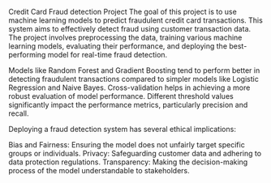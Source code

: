 Credit Card Fraud detection Project
The goal of this project is to use machine learning models to predict fraudulent credit card transactions. This system aims to effectively detect fraud using customer transaction data. The project involves preprocessing the data, training various machine learning models, evaluating their performance, and deploying the best-performing model for real-time fraud detection.

Models like Random Forest and Gradient Boosting tend to perform better in detecting fraudulent transactions compared to simpler models like Logistic Regression and Naive Bayes. Cross-validation helps in achieving a more robust evaluation of model performance. Different threshold values significantly impact the performance metrics, particularly precision and recall.

Deploying a fraud detection system has several ethical implications:

Bias and Fairness: Ensuring the model does not unfairly target specific groups or individuals. Privacy: Safeguarding customer data and adhering to data protection regulations. Transparency: Making the decision-making process of the model understandable to stakeholders.
